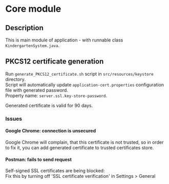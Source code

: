 # Core module
## Description
This is main module of application - with runnable class `KindergartenSystem.java`.
## PKCS12 certificate generation
Run `generate_PKCS12_certificate.sh` script in `src/resources/keystore` directory.  
Script will automatically update `application-cert.properties` configuration file with generated password.  
Property name: `server.ssl.key-store-password`.  

Generated certificate is valid for 90 days.  

### Issues
#### Google Chrome: connection is unsecured
Google Chrome will complain, that this certificate is not trusted, so in order to fix it,
you can add generated certificate to trusted certificates store.

#### Postman: fails to send request
Self-signed SSL certificates are being blocked:  
Fix this by turning off 'SSL certificate verification' in Settings > General


